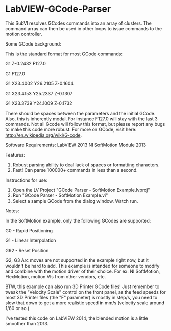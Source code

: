 # LabVIEW-GCode-Parser
This SubVI resolves GCodes commands into an array of clusters.  The command array can then be used in other loops to issue commands to the motion controller.  

Some GCode background:

This is the standard format for most GCode commands:

  G1 Z-0.2432 F127.0
  
  G1 F127.0
  
  G1 X23.4002 Y26.2105 Z-0.1604
  
  G1 X23.4153 Y25.2337 Z-0.1307
  
  G1 X23.3739 Y24.1009 Z-0.1732
  
  
There should be spaces between the parameters and the initial GCode.
Also, this is inherently modal. For instance F127.0 will stay with the last 3 commands.
Not all Gcode will follow this format, but please report any bugs to make this code more robust.
For more on GCode, visit here: http://en.wikipedia.org/wiki/G-code.

Software Requirements:
LabVIEW 2013
NI SoftMotion Module 2013

Features:

1. Robust parsing ability to deal lack of spaces or formatting characters.
2. Fast! Can parse 100000+ commands in less than a second.

Instructions for use:

1. Open the LV Project "GCode Parser - SoftMotion Example.lvproj"
2. Run "GCode Parser - SoftMotion Example.vi"
3. Select a sample GCode from the dialog window.  Watch run.

Notes:

In the SoftMotion example, only the following GCodes are supported:

G0 - Rapid Positioning

G1 - Linear Interpolation

G92 - Reset Position


G2, G3 Arc moves are not supported in the example right now, but it wouldn't be hard to add.
This example is intended for someone to modify and combine with the motion driver of their choice.
For ex: NI SoftMotion, FlexMotion, motion VIs from other vendors, etc.

BTW, this example can also run 3D Printer GCode files!  Just remember to tweak the "Velocity Scale" control on the front panel, as the feed speeds for most 3D Printer files (the "F" parameter) is mostly in step/s, you need to slow that down to get a more  realistic speed in mm/s (velocity scale around 1/60 or so.)


I've tested this code on LabVIEW 2014, the blended motion is a little smoother than 2013.
